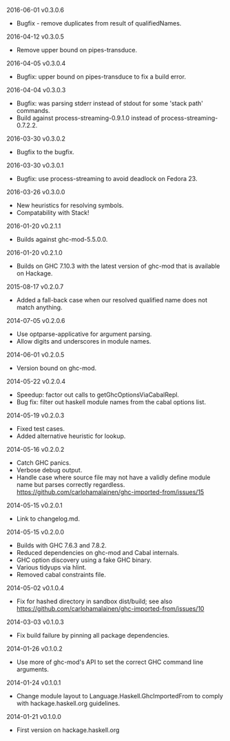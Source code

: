 2016-06-01 v0.3.0.6

* Bugfix - remove duplicates from result of qualifiedNames.

2016-04-12 v0.3.0.5

* Remove upper bound on pipes-transduce.

2016-04-05 v0.3.0.4

* Bugfix: upper bound on pipes-transduce to fix a build error.

2016-04-04 v0.3.0.3

* Bugfix: was parsing stderr instead of stdout for some 'stack path' commands.
* Build against process-streaming-0.9.1.0 instead of process-streaming-0.7.2.2.

2016-03-30 v0.3.0.2

* Bugfix to the bugfix.

2016-03-30 v0.3.0.1

* Bugfix: use process-streaming to avoid deadlock on Fedora 23.

2016-03-26 v0.3.0.0

* New heuristics for resolving symbols.
* Compatability with Stack!

2016-01-20 v0.2.1.1

* Builds against ghc-mod-5.5.0.0.

2016-01-20 v0.2.1.0

* Builds on GHC 7.10.3 with the latest version of ghc-mod
  that is available on Hackage.

2015-08-17 v0.2.0.7

* Added a fall-back case when our resolved qualified name
  does not match anything.

2014-07-05 v0.2.0.6

* Use optparse-applicative for argument parsing.
* Allow digits and underscores in module names.

2014-06-01 v0.2.0.5

* Version bound on ghc-mod.

2014-05-22 v0.2.0.4

* Speedup: factor out calls to getGhcOptionsViaCabalRepl.
* Bug fix: filter out haskell module names from the cabal options list.

2014-05-19 v0.2.0.3

* Fixed test cases.
* Added alternative heuristic for lookup.

2014-05-16 v0.2.0.2

* Catch GHC panics.
* Verbose debug output.
* Handle case where source file may not have a validly define module name
  but parses correctly regardless. https://github.com/carlohamalainen/ghc-imported-from/issues/15

2014-05-15 v0.2.0.1

* Link to changelog.md.

2014-05-15 v0.2.0.0

* Builds with GHC 7.6.3 and 7.8.2.
* Reduced dependencies on ghc-mod and Cabal internals.
* GHC option discovery using a fake GHC binary.
* Various tidyups via hlint.
* Removed cabal constraints file.

2014-05-02 v0.1.0.4

* Fix for hashed directory in sandbox dist/build; see also
  https://github.com/carlohamalainen/ghc-imported-from/issues/10

2014-03-03 v0.1.0.3

* Fix build failure by pinning all package dependencies.

2014-01-26 v0.1.0.2

* Use more of ghc-mod's API to set the correct GHC command
  line arguments.

2014-01-24 v0.1.0.1

* Change module layout to Language.Haskell.GhcImportedFrom
  to comply with hackage.haskell.org guidelines.

2014-01-21 v0.1.0.0

* First version on hackage.haskell.org
